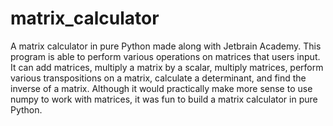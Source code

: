 # matrix_calculator
A matrix calculator in pure Python made along with Jetbrain Academy. This program is able to perform various operations on matrices that users input. It can add matrices, multiply a matrix by a scalar, multiply matrices, perform various transpositions on a matrix, calculate a determinant, and find the inverse of a matrix. Although it would practically make more sense to use numpy to work with matrices, it was fun to build a matrix calculator in pure Python.
